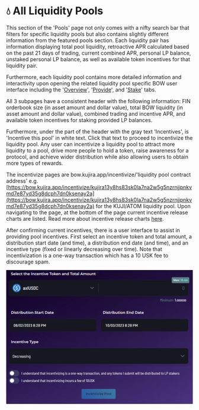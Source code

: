 # 💧 All Liquidity Pools

This section of the 'Pools' page not only comes with a nifty search bar that filters for specific liquidity pools but also contains slightly different information from the featured pools section. Each liquidity pair has information displaying total pool liquidity, retroactive APR calculated based on the past 21 days of trading, current combined APR, personal LP balance, unstaked personal LP balance, as well as available token incentives for that liquidity pair.

Furthermore, each liquidity pool contains more detailed information and interactivity upon opening the related liquidity pool specific BOW user interface including the '[Overview](pool-overview.md)', '[Provide](provide-to-a-pool.md)', and '[Stake](stake-lp-with-a-pool.md)' tabs.&#x20;

All 3 subpages have a consistent header with the following information: FIN orderbook size (in asset amount and dollar value), total BOW liquidity (in asset amount and dollar value), combined trading and incentive APR, and available token incentives for staking provided LP balances. &#x20;

Furthermore, under the part of the header with the gray text 'Incentives', is 'Incentive this pool' in white text. Click that text to proceed to incentivize the liquidity pool. Any user can incentivize a liquidity pool to attract more liquidity to a pool, drive more people to hold a token, raise awareness for a protocol, and achieve wider distribution while also allowing users to obtain more types of rewards.&#x20;

The incentivize pages are bow.kujira.app/incentivize/'liquidity pool contract address' e.g. [https://bow.kujira.app/incentivize/kujira13y8hs83sk0la7na2w5g5nzrnjjpnkvmd7e87yd35g8dcph7dn0ksenay2a](https://bow.kujira.app/incentivize/kujira13y8hs83sk0la7na2w5g5nzrnjjpnkvmd7e87yd35g8dcph7dn0ksenay2a) for the KUJI/ATOM liquidity pool. Upon navigating to the page, at the bottom of the page current incentive release charts are listed. Read more about incentive release charts [here](pool-overview.md#incentive-release-charts).&#x20;

After confirming current incentives, there is a user interface to assist in providing pool incentives. First select an incentive token and total amount, a distribution start date (and time), a distribution end date (and time), and an incentive type (fixed or linearly decreasing over time). Note that incentivization is a one-way transaction which has a 10 USK fee to discourage spam.&#x20;

&#x20;                                                ![](<../../../../.gitbook/assets/image (31).png>)
